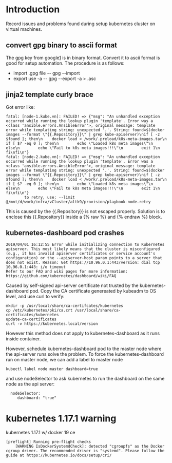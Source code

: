 # Introduction

Record issues and problems found during setup kubernetes cluster on
virtual machines.

## convert gpg binary to ascii format

The gpg key from google[1] is in binary format. Convert it to ascii format
is good for setup automation. The procedure is as follows:

* import .gpg file -- gpg --import <file>
* export use -a -- gpg --export -a >  <file>.asc

## jinja2 template curly brace

Got error like:

    fatal: [node-1.kube.vn]: FAILED! => {"msg": "An unhandled exception occurred while running the lookup plugin 'template'. Error was a <class 'ansible.errors.AnsibleError'>, original message: template error while templating string: unexpected '.'. String: found=$(docker images --format \"{{.Repository}}\" | grep kube-apiserver)\nif [ -z $found ]; then\n    docker load < /work/.preload/k8s-meta-images.tar\n    if [ $? -eq 0 ]; then\n        echo \"Loaded k8s meta images\"\n    else\n        echo \"Fail to k8s meta images!!!\"\n        exit 1\n    fi\nfi\n"}
    fatal: [node-2.kube.vn]: FAILED! => {"msg": "An unhandled exception occurred while running the lookup plugin 'template'. Error was a <class 'ansible.errors.AnsibleError'>, original message: template error while templating string: unexpected '.'. String: found=$(docker images --format \"{{.Repository}}\" | grep kube-apiserver)\nif [ -z $found ]; then\n    docker load < /work/.preload/k8s-meta-images.tar\n    if [ $? -eq 0 ]; then\n        echo \"Loaded k8s meta images\"\n    else\n        echo \"Fail to k8s meta images!!!\"\n        exit 1\n    fi\nfi\n"}
            to retry, use: --limit @/mnt/d/work/infra/vCluster/altk9/provision/playbook-node.retry

This is caused by the {{.Repository}} is not escaped properly. Solution is to enclose
this {{.Repository}} inside a {% raw %} and {% endraw %} block.

## kubernetes-dashboard pod crashes

    2019/04/01 16:12:55 Error while initializing connection to Kubernetes apiserver. This most likely means that the cluster is misconfigured (e.g., it has invalid apiserver certificates or service account's configuration) or the --apiserver-host param points to a server that does not exist. Reason: Get https://10.96.0.1:443/version: dial tcp 10.96.0.1:443: i/o timeout
    Refer to our FAQ and wiki pages for more information: https://github.com/kubernetes/dashboard/wiki/FAQ

Caused by self-signed api-server certificate not trusted by the kubernetes-dashboard pod. Copy the CA certificate genereated by
kubeadm to OS level, and use curl to verify:

    mkdir -p /usr/local/share/ca-certifcates/kubernetes
    cp /etc/kubernetes/pki/ca.crt /usr/local/share/ca-certificates/kubernetes
    update-ca-certificates
    curl -v https://kubernetes.local/version

 However this method does not apply to kubernetes-dashboard as it runs inside
container. 

 However, schedule kubernetes-dashboard pod to the master node where the api-server runs solve the problem.
To force the kubernetes-dashboard run on master node, we can add a label to master node

    kubectl label node master dashboard=true

 and use nodeSelector to ask kubernetes to run the dashboard on the same node as the api server:

      nodeSelector:
         dashboard: "true"


# kubernetes 1.17.1 warning

kubernetes 1.17.1 w/ docker 19 ce

    [preflight] Running pre-flight checks
        [WARNING IsDockerSystemdCheck]: detected "cgroupfs" as the Docker cgroup driver. The recommended driver is "systemd". Please follow the guide at https://kubernetes.io/docs/setup/cri/

[1]: https://packages.cloud.google.com/apt/doc/apt-key.gpg
